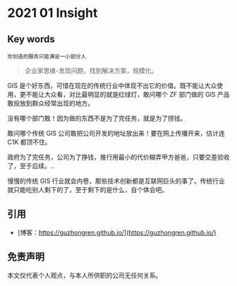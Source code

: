 # 2021 01 Insight


## Key words

`你创造的服务只能满足一小部分人`

> 企业家思维-发现问题，找到解决方案，规模化。

GIS 是个好东西，可惜在现在的传统行业中体现不出它的价值。既不能让大众使用，更不能让大众看，对比最明显的就是红绿灯，敢问哪个 ZF 部门做的 GIS 产品敢投放到群众经常出现的地方。

没有哪个部门敢！因为做的东西不是为了完任务，就是为了捞钱。

敢问哪个传统 GIS 公司敢把公司开发的地址放出来！要在网上传播开来，估计连 C1K 都顶不住。

政府为了完任务，公司为了挣钱，推行用最小的代价糊弄甲方爸爸，只要交差验收了，至于后续。..

慢慢的传统 GIS 行业就会内卷，那些技术创新都是互联网巨头的事了。传统行业就只能吃别人剩下的了，至于剩下的是什么，自个体会吧。

## 引用

* [博客：https://guzhongren.github.io/](https://guzhongren.github.io/)

## 免责声明

本文仅代表个人观点，与本人所供职的公司无任何关系。

